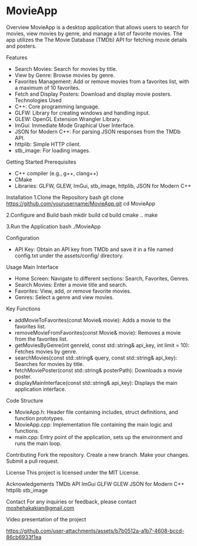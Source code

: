 # MovieApp
Overview
MovieApp is a desktop application that allows users to search for movies, view movies by genre, and manage a list of favorite movies. The app utilizes the The Movie Database (TMDb) API for fetching movie details and posters.

Features
  * Search Movies: Search for movies by title.
  * View by Genre: Browse movies by genre.
  * Favorites Management: Add or remove movies from a favorites list,         with a maximum of 10 favorites.
  * Fetch and Display Posters: Download and display movie posters.
Technologies Used
  * C++: Core programming language.
  * GLFW: Library for creating windows and handling input.
  * GLEW: OpenGL Extension Wrangler Library.
  * ImGui: Immediate Mode Graphical User Interface.
  * JSON for Modern C++: For parsing JSON responses from the TMDb API.
  * httplib: Simple HTTP client.
  * stb_image: For loading images.
    
Getting Started
Prerequisites
  * C++ compiler (e.g., g++, clang++)
  * CMake
  * Libraries: GLFW, GLEW, ImGui, stb_image, httplib, JSON for Modern C++
  
  Installation
  1.Clone the Repository
    bash
    git clone https://github.com/yourusername/MovieApp.git
    cd MovieApp
  
  2.Configure and Build
    bash
    mkdir build
    cd build
    cmake ..
    make
  
  3.Run the Application
    bash
    ./MovieApp

Configuration
  * API Key: Obtain an API key from TMDb and save it in a file named     
              config.txt under the assets/config/ directory.

Usage
Main Interface
  * Home Screen: Navigate to different sections: Search, Favorites,   Genres.
  * Search Movies: Enter a movie title and search.
  * Favorites: View, add, or remove favorite movies.
  * Genres: Select a genre and view movies.
  
Key Functions
  * addMovieToFavorites(const Movie& movie): Adds a movie to the       favorites list.
  * removeMovieFromFavorites(const Movie& movie): Removes a movie from the favorites list.
  * getMoviesByGenre(int genreId, const std::string& api_key, int limit = 10): Fetches movies by genre.
  * searchMovies(const std::string& query, const std::string& api_key): Searches for movies by title.
  * fetchMoviePoster(const std::string& posterPath): Downloads a movie poster.
  * displayMainInterface(const std::string& api_key): Displays the main application interface.
  
Code Structure
  * MovieApp.h: Header file containing includes, struct definitions, and function prototypes.
  * MovieApp.cpp: Implementation file containing the main logic and functions.
  * main.cpp: Entry point of the application, sets up the environment and runs the main loop.
  
Contributing
  Fork the repository.
  Create a new branch.
  Make your changes.
  Submit a pull request.
  
License
  This project is licensed under the MIT License.

Acknowledgements
  TMDb API
  ImGui
  GLFW
  GLEW
  JSON for Modern C++
  httplib
  stb_image
  
  Contact
    For any inquiries or feedback, please contact moshehakakian@gmail.com

Video presentation of the project

https://github.com/user-attachments/assets/b7b0512a-a1b7-4608-bccd-86cb6933f1ea


